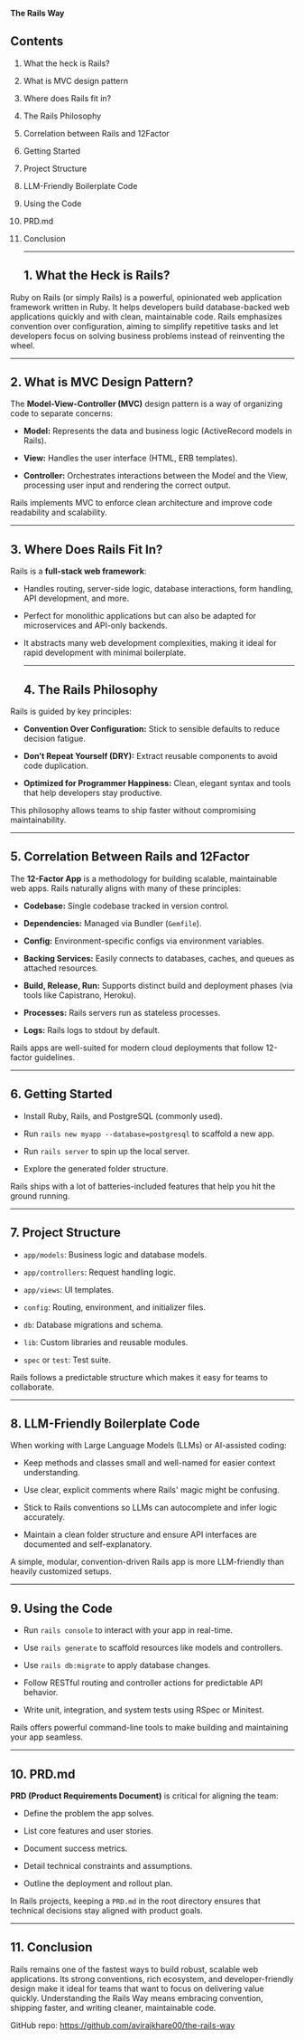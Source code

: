 **The Rails Way**

## **Contents**

1. What the heck is Rails?

2. What is MVC design pattern

3. Where does Rails fit in?

4. The Rails Philosophy

5. Correlation between Rails and 12Factor

6. Getting Started

7. Project Structure

8. LLM-Friendly Boilerplate Code

9. Using the Code

10. PRD.md

11. Conclusion

    ---

    ## **1\. What the Heck is Rails?**

Ruby on Rails (or simply Rails) is a powerful, opinionated web application framework written in Ruby. It helps developers build database-backed web applications quickly and with clean, maintainable code. Rails emphasizes convention over configuration, aiming to simplify repetitive tasks and let developers focus on solving business problems instead of reinventing the wheel.

---

## **2\. What is MVC Design Pattern?**

The **Model-View-Controller (MVC)** design pattern is a way of organizing code to separate concerns:

* **Model:** Represents the data and business logic (ActiveRecord models in Rails).

* **View:** Handles the user interface (HTML, ERB templates).

* **Controller:** Orchestrates interactions between the Model and the View, processing user input and rendering the correct output.

Rails implements MVC to enforce clean architecture and improve code readability and scalability.

---

## **3\. Where Does Rails Fit In?**

Rails is a **full-stack web framework**:

* Handles routing, server-side logic, database interactions, form handling, API development, and more.

* Perfect for monolithic applications but can also be adapted for microservices and API-only backends.

* It abstracts many web development complexities, making it ideal for rapid development with minimal boilerplate.

  ---

  ## **4\. The Rails Philosophy**

Rails is guided by key principles:

* **Convention Over Configuration:** Stick to sensible defaults to reduce decision fatigue.

* **Don’t Repeat Yourself (DRY):** Extract reusable components to avoid code duplication.

* **Optimized for Programmer Happiness:** Clean, elegant syntax and tools that help developers stay productive.

This philosophy allows teams to ship faster without compromising maintainability.

---

## **5\. Correlation Between Rails and 12Factor**

The **12-Factor App** is a methodology for building scalable, maintainable web apps. Rails naturally aligns with many of these principles:

* **Codebase:** Single codebase tracked in version control.

* **Dependencies:** Managed via Bundler (`Gemfile`).

* **Config:** Environment-specific configs via environment variables.

* **Backing Services:** Easily connects to databases, caches, and queues as attached resources.

* **Build, Release, Run:** Supports distinct build and deployment phases (via tools like Capistrano, Heroku).

* **Processes:** Rails servers run as stateless processes.

* **Logs:** Rails logs to stdout by default.

Rails apps are well-suited for modern cloud deployments that follow 12-factor guidelines.

---

## **6\. Getting Started**

* Install Ruby, Rails, and PostgreSQL (commonly used).

* Run `rails new myapp --database=postgresql` to scaffold a new app.

* Run `rails server` to spin up the local server.

* Explore the generated folder structure.

Rails ships with a lot of batteries-included features that help you hit the ground running.

---

## **7\. Project Structure**

* `app/models`: Business logic and database models.

* `app/controllers`: Request handling logic.

* `app/views`: UI templates.

* `config`: Routing, environment, and initializer files.

* `db`: Database migrations and schema.

* `lib`: Custom libraries and reusable modules.

* `spec` or `test`: Test suite.

Rails follows a predictable structure which makes it easy for teams to collaborate.

---

## **8\. LLM-Friendly Boilerplate Code**

When working with Large Language Models (LLMs) or AI-assisted coding:

* Keep methods and classes small and well-named for easier context understanding.

* Use clear, explicit comments where Rails' magic might be confusing.

* Stick to Rails conventions so LLMs can autocomplete and infer logic accurately.

* Maintain a clean folder structure and ensure API interfaces are documented and self-explanatory.

A simple, modular, convention-driven Rails app is more LLM-friendly than heavily customized setups.

---

## **9\. Using the Code**

* Run `rails console` to interact with your app in real-time.

* Use `rails generate` to scaffold resources like models and controllers.

* Use `rails db:migrate` to apply database changes.

* Follow RESTful routing and controller actions for predictable API behavior.

* Write unit, integration, and system tests using RSpec or Minitest.

Rails offers powerful command-line tools to make building and maintaining your app seamless.

---

## **10\. PRD.md**

**PRD (Product Requirements Document)** is critical for aligning the team:

* Define the problem the app solves.

* List core features and user stories.

* Document success metrics.

* Detail technical constraints and assumptions.

* Outline the deployment and rollout plan.

In Rails projects, keeping a `PRD.md` in the root directory ensures that technical decisions stay aligned with product goals.

---

## **11\. Conclusion**

Rails remains one of the fastest ways to build robust, scalable web applications. Its strong conventions, rich ecosystem, and developer-friendly design make it ideal for teams that want to focus on delivering value quickly. Understanding the Rails Way means embracing convention, shipping faster, and writing cleaner, maintainable code.

GitHub repo: https://github.com/avirajkhare00/the-rails-way
